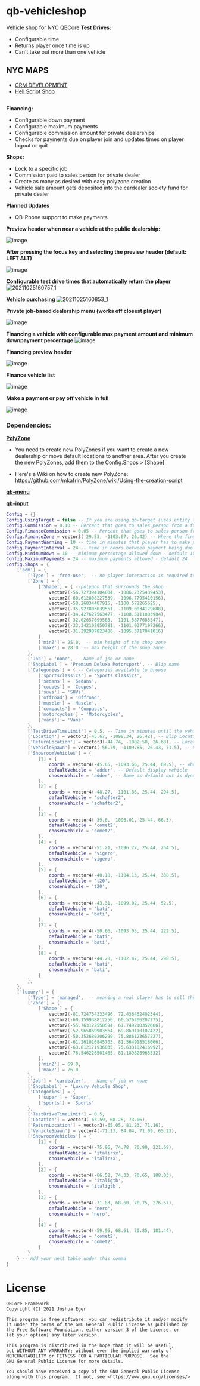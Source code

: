 # qb-vehicleshop
Vehicle shop for NYC QBCore
**Test Drives:**
* Configurable time
* Returns player once time is up
* Can't take out more than one vehicle
## NYC MAPS
- [CRM DEVELOPMENT](https://discord.gg/crm)  
- [Hell Script Shop](https://discord.gg/WKNRDtF9jp)
##
**Financing:**
* Configurable down payment
* Configurable maximum payments
* Configurable commission amount for private dealerships
* Checks for payments due on player join and updates times on player logout or quit

**Shops:**
* Lock to a specific job
* Commission paid to sales person for private dealer
* Create as many as desired with easy polyzone creation
* Vehicle sale amount gets deposited into the cardealer society fund for private dealer

**Planned Updates**
* QB-Phone support to make payments

**Preview header when near a vehicle at the public dealership:**

![image](https://user-images.githubusercontent.com/57848836/138773379-836be2a6-a800-47a4-8037-84d9052a964c.png)

**After pressing the focus key and selecting the preview header (default: LEFT ALT)**

![image](https://user-images.githubusercontent.com/57848836/138770886-15e056db-3e57-43ea-b855-3ef4fd107acf.png)

**Configurable test drive times that automatically return the player**
![20211025160757_1](https://user-images.githubusercontent.com/57848836/138771162-00ee2607-0b56-418b-848c-5d8a009f4acd.jpg)

**Vehicle purchasing**
![20211025160853_1](https://user-images.githubusercontent.com/57848836/138772385-ce16c0e6-baea-4b54-8eff-dbf44c54f568.jpg)

**Private job-based dealership menu (works off closest player)**

![image](https://user-images.githubusercontent.com/57848836/138772120-9513fa09-a22f-4a5f-8afe-6dc7756999f4.png)

**Financing a vehicle with configurable max payment amount and minimum downpayment percentage**
![image](https://user-images.githubusercontent.com/57848836/138771328-0b88078c-9f3d-4754-a4c7-bd5b68dd5129.png)

**Financing preview header**

![image](https://user-images.githubusercontent.com/57848836/138773600-d6f510f8-a476-436d-8211-21e8c920eb6b.png)

**Finance vehicle list**

![image](https://user-images.githubusercontent.com/57848836/138771582-727e7fd4-4837-4320-b79a-479a6268b7ac.png)

**Make a payment or pay off vehicle in full**

![image](https://user-images.githubusercontent.com/57848836/138771627-faed7fcb-73c8-4b77-a33f-fffbb738ab03.png)

### Dependencies:

**[PolyZone](https://github.com/qbcore-framework/PolyZone)**

* You need to create new PolyZones if you want to create a new dealership or move default locations to another area. After you create the new PolyZones, add them to the Config.Shops > [Shape]

* Here's a Wiki on how to create new PolyZone:
https://github.com/mkafrin/PolyZone/wiki/Using-the-creation-script

**[qb-menu](https://github.com/qbcore-framework/qb-menu)**

**[qb-input](https://github.com/qbcore-framework/qb-input)**

```lua
Config = {}
Config.UsingTarget = false -- If you are using qb-target (uses entity zones to target vehicles)
Config.Commission = 0.10 -- Percent that goes to sales person from a full car sale - default 10%
Config.FinanceCommission = 0.05 -- Percent that goes to sales person from a finance sale - default 5%
Config.FinanceZone = vector3(-29.53, -1103.67, 26.42) -- Where the finance menu is located
Config.PaymentWarning = 10 -- time in minutes that player has to make payment before repo - default 10
Config.PaymentInterval = 24 -- time in hours between payment being due - default 24
Config.MinimumDown = 10 -- minimum percentage allowed down - default 10
Config.MaximumPayments = 24 -- maximum payments allowed - default 24
Config.Shops = {
    ['pdm'] = {
        ['Type'] = 'free-use',  -- no player interaction is required to purchase a car
        ['Zone'] = {
            ['Shape'] = { --polygon that surrounds the shop
                vector2(-56.727394104004, -1086.2325439453),
                vector2(-60.612808227539, -1096.7795410156),
                vector2(-58.26834487915, -1100.572265625),
                vector2(-35.927803039551, -1109.0034179688),
                vector2(-34.427627563477, -1108.5111083984),
                vector2(-32.02657699585, -1101.5877685547),
                vector2(-33.342102050781, -1101.0377197266),
                vector2(-31.292987823486, -1095.3717041016)
            },
            ['minZ'] = 25.0,  -- min height of the shop zone
            ['maxZ'] = 28.0  -- max height of the shop zone
        },
        ['Job'] = 'none', -- Name of job or none
        ['ShopLabel'] = 'Premium Deluxe Motorsport', -- Blip name
        ['Categories'] = { -- Categories available to browse
            ['sportsclassics'] = 'Sports Classics',
            ['sedans'] = 'Sedans',
            ['coupes'] = 'Coupes',
            ['suvs'] = 'SUVs',
            ['offroad'] = 'Offroad',
            ['muscle'] = 'Muscle',
            ['compacts'] = 'Compacts',
            ['motorcycles'] = 'Motorcycles',
            ['vans'] = 'Vans'
        },
        ['TestDriveTimeLimit'] = 0.5, -- Time in minutes until the vehicle gets deleted - default 0.5 (30 seconds)
        ['Location'] = vector3(-45.67, -1098.34, 26.42), -- Blip Location
        ['ReturnLocation'] = vector3(-44.74, -1082.58, 26.68), -- Location to return vehicle, only enables if the vehicleshop has a job owned
        ['VehicleSpawn'] = vector4(-56.79, -1109.85, 26.43, 71.5), -- Spawn location when vehicle is bought
        ['ShowroomVehicles'] = {
            [1] = {
                coords = vector4(-45.65, -1093.66, 25.44, 69.5), -- where the vehicle will spawn on display
                defaultVehicle = 'adder', -- Default display vehicle
                chosenVehicle = 'adder', -- Same as default but is dynamically changed when swapping vehicles
            },
            [2] = {
                coords = vector4(-48.27, -1101.86, 25.44, 294.5),
                defaultVehicle = 'schafter2',
                chosenVehicle = 'schafter2',
            },
            [3] = {
                coords = vector4(-39.6, -1096.01, 25.44, 66.5),
                defaultVehicle = 'comet2',
                chosenVehicle = 'comet2',
            },
            [4] = {
                coords = vector4(-51.21, -1096.77, 25.44, 254.5),
                defaultVehicle = 'vigero',
                chosenVehicle = 'vigero',
            },
            [5] = {
                coords = vector4(-40.18, -1104.13, 25.44, 338.5),
                defaultVehicle = 't20',
                chosenVehicle = 't20',
            },
            [6] = {
                coords = vector4(-43.31, -1099.02, 25.44, 52.5),
                defaultVehicle = 'bati',
                chosenVehicle = 'bati',
            },
            [7] = {
                coords = vector4(-50.66, -1093.05, 25.44, 222.5),
                defaultVehicle = 'bati',
                chosenVehicle = 'bati',
            },
            [8] = {
                coords = vector4(-44.28, -1102.47, 25.44, 298.5),
                defaultVehicle = 'bati',
                chosenVehicle = 'bati',
            }
        },
    },
    ['luxury'] = {
        ['Type'] = 'managed',  -- meaning a real player has to sell the car
        ['Zone'] = {
            ['Shape'] = {
                vector2(-81.724754333496, 72.436462402344),
                vector2(-60.159938812256, 60.576206207275),
                vector2(-55.763122558594, 61.749210357666),
                vector2(-52.965869903564, 69.869110107422),
                vector2(-50.352680206299, 75.886123657227),
                vector2(-61.261016845703, 81.564918518066),
                vector2(-63.812171936035, 75.633102416992),
                vector2(-76.546226501465, 81.189826965332)
            },
            ['minZ'] = 69.0,
            ['maxZ'] = 76.0
        },
        ['Job'] = 'cardealer', -- Name of job or none
        ['ShopLabel'] = 'Luxury Vehicle Shop',
        ['Categories'] = {
            ['super'] = 'Super',
            ['sports'] = 'Sports'
        },
        ['TestDriveTimeLimit'] = 0.5,
        ['Location'] = vector3(-63.59, 68.25, 73.06),
        ['ReturnLocation'] = vector3(-65.05, 81.23, 71.16),
        ['VehicleSpawn'] = vector4(-71.13, 84.04, 71.09, 65.23),
        ['ShowroomVehicles'] = {
            [1] = {
                coords = vector4(-75.96, 74.78, 70.90, 221.69),
                defaultVehicle = 'italirsx',
                chosenVehicle = 'italirsx',
            },
            [2] = {
                coords = vector4(-66.52, 74.33, 70.65, 188.03),
                defaultVehicle = 'italigtb',
                chosenVehicle = 'italigtb',
            },
            [3] = {
                coords = vector4(-71.83, 68.60, 70.75, 276.57),
                defaultVehicle = 'nero',
                chosenVehicle = 'nero',
            },
            [4] = {
                coords = vector4(-59.95, 68.61, 70.85, 181.44),
                defaultVehicle = 'comet2',
                chosenVehicle = 'comet2',
            }
        }
    } -- Add your next table under this comma
}
```

# License

    QBCore Framework
    Copyright (C) 2021 Joshua Eger

    This program is free software: you can redistribute it and/or modify
    it under the terms of the GNU General Public License as published by
    the Free Software Foundation, either version 3 of the License, or
    (at your option) any later version.

    This program is distributed in the hope that it will be useful,
    but WITHOUT ANY WARRANTY; without even the implied warranty of
    MERCHANTABILITY or FITNESS FOR A PARTICULAR PURPOSE.  See the
    GNU General Public License for more details.

    You should have received a copy of the GNU General Public License
    along with this program.  If not, see <https://www.gnu.org/licenses/>
